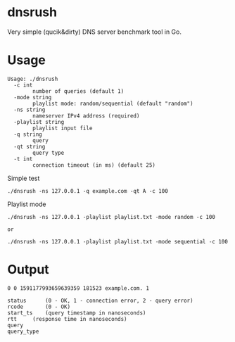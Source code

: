 # dnsrush
Very simple (qucik&dirty) DNS server benchmark tool in Go.


# Usage

```
Usage: ./dnsrush
  -c int
        number of queries (default 1)
  -mode string
        playlist mode: random/sequential (default "random")
  -ns string
        nameserver IPv4 address (required)
  -playlist string
        playlist input file
  -q string
        query
  -qt string
        query type
  -t int
        connection timeout (in ms) (default 25)
```


Simple test

```
./dnsrush -ns 127.0.0.1 -q example.com -qt A -c 100
```

Playlist mode
```
./dnsrush -ns 127.0.0.1 -playlist playlist.txt -mode random -c 100

or

./dnsrush -ns 127.0.0.1 -playlist playlist.txt -mode sequential -c 100
```

# Output
```
0 0 1591177993659639359 181523 example.com. 1

status 		(0 - OK, 1 - connection error, 2 - query error)
rcode  		(0 - OK)
start_ts	(query timestamp in nanoseconds)
rtt		(response time in nanoseconds)
query		
query_type
```
